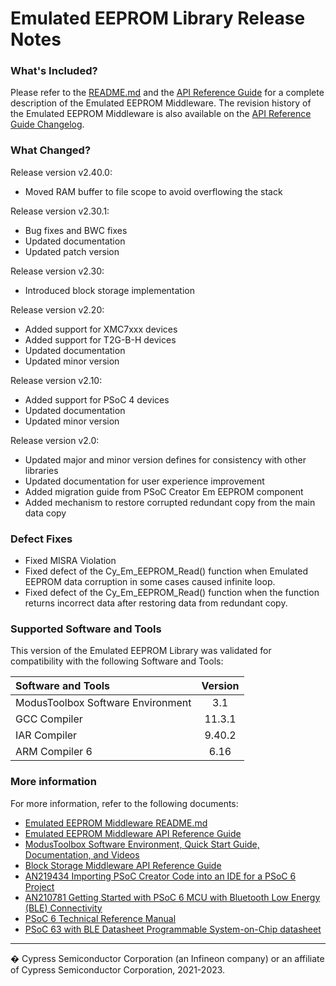 # Emulated EEPROM Library Release Notes

### What's Included?
Please refer to the [README.md](./README.md) and the [API Reference Guide](https://infineon.github.io/emeeprom/em_eeprom_api_reference_manual/html/index.html) for a complete description of the Emulated EEPROM Middleware.
The revision history of the Emulated EEPROM Middleware is also available on the [API Reference Guide Changelog](https://infineon.github.io/emeeprom/em_eeprom_api_reference_manual/html/index.html#section_em_eeprom_changelog).
### What Changed?
Release version v2.40.0:
* Moved RAM buffer to file scope to avoid overflowing the stack

Release version v2.30.1:
* Bug fixes and BWC fixes
* Updated documentation
* Updated patch version

Release version v2.30:
* Introduced block storage implementation

Release version v2.20:
* Added support for XMC7xxx devices
* Added support for T2G-B-H devices
* Updated documentation
* Updated minor version

Release version v2.10:
* Added support for PSoC 4 devices
* Updated documentation
* Updated minor version

Release version v2.0:
* Updated major and minor version defines for consistency with other libraries
* Updated documentation for user experience improvement
* Added migration guide from PSoC Creator Em EEPROM component
* Added mechanism to restore corrupted redundant copy from the main data copy

### Defect Fixes
* Fixed MISRA Violation
* Fixed defect of the Cy_Em_EEPROM_Read() function when Emulated EEPROM data corruption in some cases caused infinite loop.
* Fixed defect of the Cy_Em_EEPROM_Read() function when the function returns incorrect data after restoring data from redundant copy.


### Supported Software and Tools
This version of the Emulated EEPROM Library was validated for compatibility with the following Software and Tools:

| Software and Tools                                      | Version |
| :---                                                    | :----:  |
| ModusToolbox Software Environment                       | 3.1     |
| GCC Compiler                                            | 11.3.1  |
| IAR Compiler                                            | 9.40.2  |
| ARM Compiler 6                                          | 6.16    |

### More information
For more information, refer to the following documents:
* [Emulated EEPROM Middleware README.md](./README.md)
* [Emulated EEPROM Middleware API Reference Guide](https://infineon.github.io/emeeprom/html/modules.html)
* [ModusToolbox Software Environment, Quick Start Guide, Documentation, and Videos](https://www.infineon.com/cms/en/design-support/tools/sdk/modustoolbox-software/)
* [Block Storage Middleware API Reference Guide](https://infineon.github.io/block-storage/html/modules.html)
* [AN219434 Importing PSoC Creator Code into an IDE for a PSoC 6 Project](https://www.cypress.com/an219434)
* [AN210781 Getting Started with PSoC 6 MCU with Bluetooth Low Energy (BLE) Connectivity](http://www.cypress.com/an210781)
* [PSoC 6 Technical Reference Manual](https://www.cypress.com/documentation/technical-reference-manuals/psoc-6-mcu-psoc-63-ble-architecture-technical-reference)
* [PSoC 63 with BLE Datasheet Programmable System-on-Chip datasheet](http://www.cypress.com/ds218787)

---
� Cypress Semiconductor Corporation (an Infineon company) or an affiliate of Cypress Semiconductor Corporation, 2021-2023.
